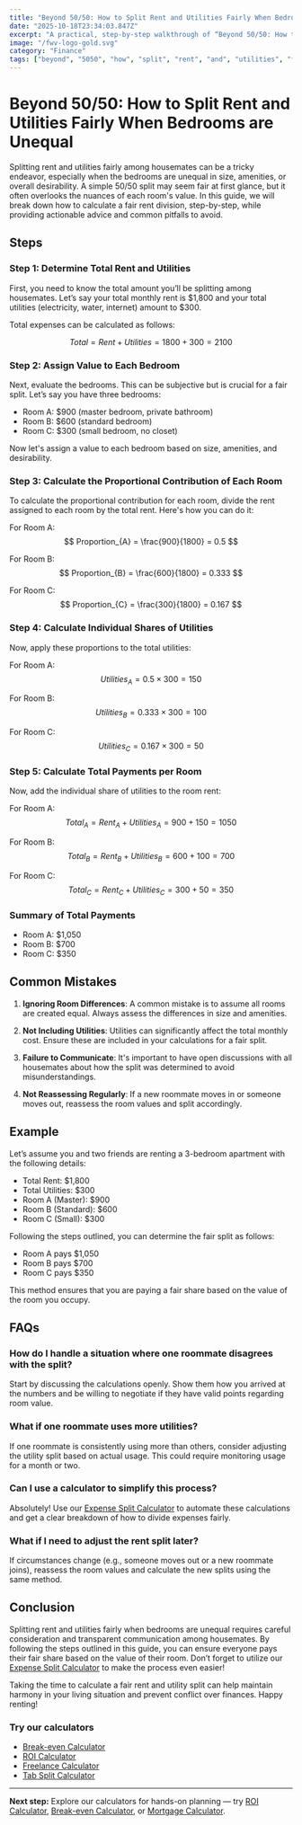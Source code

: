 ```yaml
---
title: "Beyond 50/50: How to Split Rent and Utilities Fairly When Bedrooms are Unequal — Complete Guide"
date: "2025-10-18T23:34:03.847Z"
excerpt: "A practical, step-by-step walkthrough of “Beyond 50/50: How to Split Rent and Utilities Fairly When Bedrooms are Unequal”."
image: "/fwv-logo-gold.svg"
category: "Finance"
tags: ["beyond", "5050", "how", "split", "rent", "and", "utilities", "fairly"]
---
```


# Beyond 50/50: How to Split Rent and Utilities Fairly When Bedrooms are Unequal

Splitting rent and utilities fairly among housemates can be a tricky endeavor, especially when the bedrooms are unequal in size, amenities, or overall desirability. A simple 50/50 split may seem fair at first glance, but it often overlooks the nuances of each room's value. In this guide, we will break down how to calculate a fair rent division, step-by-step, while providing actionable advice and common pitfalls to avoid.

## Steps

### Step 1: Determine Total Rent and Utilities

First, you need to know the total amount you’ll be splitting among housemates. Let’s say your total monthly rent is $1,800 and your total utilities (electricity, water, internet) amount to $300. 

Total expenses can be calculated as follows:

$$
Total = Rent + Utilities = 1800 + 300 = 2100
$$

### Step 2: Assign Value to Each Bedroom

Next, evaluate the bedrooms. This can be subjective but is crucial for a fair split. Let’s say you have three bedrooms:

- Room A: $900 (master bedroom, private bathroom)
- Room B: $600 (standard bedroom)
- Room C: $300 (small bedroom, no closet)

Now let's assign a value to each bedroom based on size, amenities, and desirability. 

### Step 3: Calculate the Proportional Contribution of Each Room

To calculate the proportional contribution for each room, divide the rent assigned to each room by the total rent. Here's how you can do it:

For Room A:
$$
Proportion_{A} = \frac{900}{1800} = 0.5
$$

For Room B:
$$
Proportion_{B} = \frac{600}{1800} = 0.333
$$

For Room C:
$$
Proportion_{C} = \frac{300}{1800} = 0.167
$$

### Step 4: Calculate Individual Shares of Utilities

Now, apply these proportions to the total utilities:

For Room A:
$$
Utilities_{A} = 0.5 \times 300 = 150
$$

For Room B:
$$
Utilities_{B} = 0.333 \times 300 = 100
$$

For Room C:
$$
Utilities_{C} = 0.167 \times 300 = 50
$$

### Step 5: Calculate Total Payments per Room

Now, add the individual share of utilities to the room rent:

For Room A:
$$
Total_{A} = Rent_{A} + Utilities_{A} = 900 + 150 = 1050
$$

For Room B:
$$
Total_{B} = Rent_{B} + Utilities_{B} = 600 + 100 = 700
$$

For Room C:
$$
Total_{C} = Rent_{C} + Utilities_{C} = 300 + 50 = 350
$$

### Summary of Total Payments

- Room A: $1,050
- Room B: $700
- Room C: $350

## Common Mistakes

1. **Ignoring Room Differences**: A common mistake is to assume all rooms are created equal. Always assess the differences in size and amenities.
  
2. **Not Including Utilities**: Utilities can significantly affect the total monthly cost. Ensure these are included in your calculations for a fair split.

3. **Failure to Communicate**: It's important to have open discussions with all housemates about how the split was determined to avoid misunderstandings.

4. **Not Reassessing Regularly**: If a new roommate moves in or someone moves out, reassess the room values and split accordingly.

## Example

Let’s assume you and two friends are renting a 3-bedroom apartment with the following details:

- Total Rent: $1,800
- Total Utilities: $300
- Room A (Master): $900
- Room B (Standard): $600
- Room C (Small): $300

Following the steps outlined, you can determine the fair split as follows:

- Room A pays $1,050
- Room B pays $700
- Room C pays $350

This method ensures that you are paying a fair share based on the value of the room you occupy.

## FAQs

### How do I handle a situation where one roommate disagrees with the split?

Start by discussing the calculations openly. Show them how you arrived at the numbers and be willing to negotiate if they have valid points regarding room value.

### What if one roommate uses more utilities?

If one roommate is consistently using more than others, consider adjusting the utility split based on actual usage. This could require monitoring usage for a month or two.

### Can I use a calculator to simplify this process?

Absolutely! Use our [Expense Split Calculator](/calculators) to automate these calculations and get a clear breakdown of how to divide expenses fairly.

### What if I need to adjust the rent split later?

If circumstances change (e.g., someone moves out or a new roommate joins), reassess the room values and calculate the new splits using the same method.

## Conclusion

Splitting rent and utilities fairly when bedrooms are unequal requires careful consideration and transparent communication among housemates. By following the steps outlined in this guide, you can ensure everyone pays their fair share based on the value of their room. Don’t forget to utilize our [Expense Split Calculator](/calculators) to make the process even easier!

Taking the time to calculate a fair rent and utility split can help maintain harmony in your living situation and prevent conflict over finances. Happy renting!



### Try our calculators
- [Break-even Calculator](/calculators)
- [ROI Calculator](/calculators)
- [Freelance Calculator](/calculators)
- [Tab Split Calculator](/calculators)


---
**Next step:** Explore our calculators for hands-on planning — try [ROI Calculator](/calculators), [Break-even Calculator](/calculators), or [Mortgage Calculator](/calculators).


<script type="application/ld+json">
{
  "@context": "https://schema.org",
  "@type": "Article",
  "headline": "Beyond 50/50: How to Split Rent and Utilities Fairly When Bedrooms are Unequal — Complete Guide",
  "description": "A practical, step-by-step walkthrough of “Beyond 50/50: How to Split Rent and Utilities Fairly When Bedrooms are Unequal”.",
  "author": {
    "@type": "Organization",
    "name": "Foster Wealth Ventures"
  },
  "datePublished": "2025-10-18T23:33:50.803Z",
  "image": "/fwv-logo-gold.svg"
}
</script>


<script type="application/ld+json">
{ "@context":"https://schema.org", "@type":"FAQPage", "mainEntity": [] }
</script>
